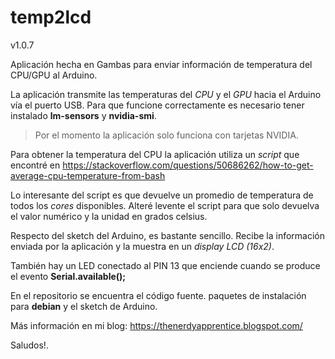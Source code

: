 # temp2lcd
v1.0.7

Aplicación hecha en Gambas para enviar información de temperatura del CPU/GPU al Arduino.

La aplicación transmite las temperaturas del *CPU* y el *GPU* hacia el Arduino vía el puerto USB.
Para que funcione correctamente es necesario tener instalado **lm-sensors** y **nvidia-smi**.

> Por el momento la aplicación solo funciona con tarjetas NVIDIA. 

Para obtener la temperatura del CPU la aplicación utiliza un *script* que encontré en https://stackoverflow.com/questions/50686262/how-to-get-average-cpu-temperature-from-bash

Lo interesante del script es que devuelve un promedio de temperatura de todos los *cores* disponibles. Alteré levente el script para que solo devuelva el valor numérico y la unidad en grados celsius.

Respecto del sketch del Arduino, es bastante sencillo. Recibe la información enviada por la aplicación y la muestra en un *display LCD (16x2)*.

También hay un LED conectado al PIN 13 que enciende cuando se produce el evento **Serial.available();**

En el repositorio se encuentra el código fuente. paquetes de instalación para **debian** y el sketch de Arduino.

Más información en mi blog: https://thenerdyapprentice.blogspot.com/

Saludos!.
